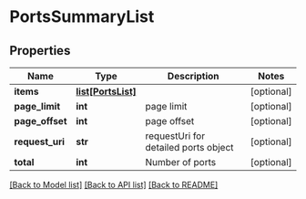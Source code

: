 # PortsSummaryList

## Properties
Name | Type | Description | Notes
------------ | ------------- | ------------- | -------------
**items** | [**list[PortsList]**](PortsList.md) |  | [optional] 
**page_limit** | **int** | page limit | [optional] 
**page_offset** | **int** | page offset | [optional] 
**request_uri** | **str** | requestUri for detailed ports object | [optional] 
**total** | **int** | Number of ports | [optional] 

[[Back to Model list]](../README.md#documentation-for-models) [[Back to API list]](../README.md#documentation-for-api-endpoints) [[Back to README]](../README.md)



